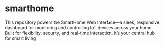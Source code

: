 # smarthome
This repository powers the SmartHome Web Interface—a sleek, responsive dashboard for monitoring and controlling IoT devices across your home. Built for flexibility, security, and real-time interaction, it’s your central hub for smart living
